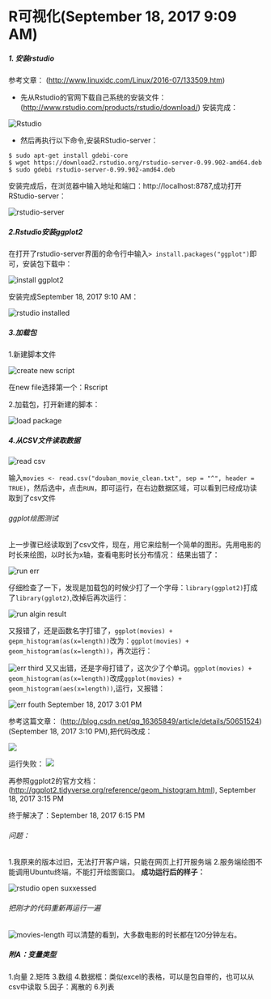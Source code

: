 # R可视化(September 18, 2017 9:09 AM)
##### 1. 安装rstudio
参考文章： (http://www.linuxidc.com/Linux/2016-07/133509.htm)
* 先从Rstudio的官网下载自己系统的安装文件：(http://www.rstudio.com/products/rstudio/download/)
安装完成：

![Rstudio](001.png)

* 然后再执行以下命令,安装RStudio-server：

```
$ sudo apt-get install gdebi-core
$ wget https://download2.rstudio.org/rstudio-server-0.99.902-amd64.deb
$ sudo gdebi rstudio-server-0.99.902-amd64.deb
```
安装完成后，在浏览器中输入地址和端口：http://localhost:8787,成功打开RStudio-server：

![rstudio-server](002.png)

##### 2.Rstudio安装ggplot2
在打开了rstudio-server界面的命令行中输入```> install.packages("ggplot")```即可，安装包下载中：

![install ggplot2](003.png)

安装完成September 18, 2017 9:10 AM：

![rstudio installed](004.png)

##### 3.加载包
1.新建脚本文件

![create new script](005.png)

在new file选择第一个：Rscript

2.加载包，打开新建的脚本：

![load package](006.png)

##### 4.从CSV文件读取数据

![read csv](007.png)

输入```movies <- read.csv("douban_movie_clean.txt", sep = "^", header = TRUE)```，然后选中，点击```RUN```，即可运行，在右边数据区域，可以看到已经成功读取到了csv文件

###### ggplot绘图测试
上一步骤已经读取到了csv文件，现在，用它来绘制一个简单的图形。先用电影的时长来绘图，以时长为x轴，查看电影时长分布情况：
结果出错了：

![run err](008.png)

仔细检查了一下，发现是加载包的时候少打了一个字母：```library(ggplot2)```打成了```library(gglot2)```,改掉后再次运行：

![run algin result](009.png)

又报错了，还是函数名字打错了，```ggplot(movies) + gepm_histogram(as(x=length))```改为：```ggplot(movies) + geom_histogram(as(x=length))```，再次运行：

![err third](010.png)
又又出错，还是字母打错了，这次少了个单词。```ggplot(movies) + geom_histogram(as(x=length))```改成```ggplot(movies) + geom_histogram(aes(x=length))```,运行，又报错：

![err fouth](011.png) September 18, 2017 3:01 PM 

参考这篇文章： (http://blog.csdn.net/qq_16365849/article/details/50651524) (September 18, 2017 3:10 PM),把代码改成：

![](012.png)

运行失败：
![](013.png)

再参照ggplot2的官方文档： (http://ggplot2.tidyverse.org/reference/geom_histogram.html), September 18, 2017 3:15 PM

终于解决了：September 18, 2017 6:15 PM
###### 问题：
1.我原来的版本过旧，无法打开客户端，只能在网页上打开服务端
2.服务端绘图不能调用Ubuntu终端，不能打开绘图窗口。
**成功运行后的样子：**

![rstudio open suxxessed](014.png)

###### 把刚才的代码重新再运行一遍

![movies-length](015.png)
可以清楚的看到，大多数电影的时长都在120分钟左右。

##### 附A：变量类型
1.向量
2.矩阵
3.数组
4.数据框：类似excel的表格，可以是包自带的，也可以从csv中读取
5.因子：离散的
6.列表
